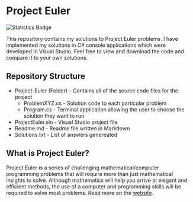 # Project Euler
![Statistics Badge](https://projecteuler.net/profile/KaiEuler.png)

This repository contains my solutions to Project Euler problems. I have implemented my solutions in C# console applications which were developed in Visual Studio. Feel free to view and download the code and compare it to your own solutions. 

## Repository Structure
* Project-Euler (Folder) - Contains all of the source code files for the project
  * ProblemXYZ.cs - Solution code to each particular problem
  * Program.cs - Terminal application allowing the user to choose the solution they want to run
* ProjectEuler.sln - Visual Studio project file
* Readme.md - Readme file written in Markdown
* Solutions.txt - List of answers genereated
 
## What is Project Euler?
Project Euler is a series of challenging mathematical/computer programming problems that will require more than just mathematical insights to solve. Although mathematics will help you arrive at elegant and efficient methods, the use of a computer and programming skills will be required to solve most problems. Read more on the [website](https://projecteuler.net/). 
